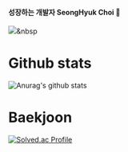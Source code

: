 
<!--
**KR-AirDrop/KR-Airdrop** is a ✨ _special_ ✨ repository because its `README.md` (this file) appears on your GitHub profile.

Here are some ideas to get you started:

- 🔭 I’m currently working on ...
- 🌱 I’m currently learning ...
- 👯 I’m looking to collaborate on ...
- 🤔 I’m looking for help with ...
- 💬 Ask me about ...
- 📫 How to reach me: ...
- 😄 Pronouns: ...
- ⚡ Fun fact: ...
-->
#### 성장하는 개발자 SeongHyuk Choi 👋

<img src="https://img.shields.io/badge/lightgrey?style=flat-square&logo=HTML5&logoColor=white"/></a>&nbsp 


# Github stats
![Anurag's github stats](https://github-readme-stats.vercel.app/api?username=KR-Airdrop&theme=github_dark&show_icons=true)
	

# Baekjoon
[![Solved.ac Profile](http://mazassumnida.wtf/api/generate_badge?boj=choish4682)](https://solved.ac/choish4682)
